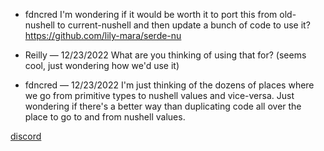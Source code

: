 
* fdncred
I'm wondering if it would be worth it to port this from old-nushell to current-nushell and then update a bunch of code to use it? https://github.com/lily-mara/serde-nu

* Reilly — 12/23/2022
What are you thinking of using that for?
(seems cool, just wondering how we'd use it)

* fdncred — 12/23/2022
I'm just thinking of the dozens of places where we go from primitive types to nushell values and vice-versa. Just wondering if there's a better way than duplicating code all over the place to go to and from nushell values. 


[discord](https://discord.com/channels/601130461678272522/615329862395101194/1056002041794801674)